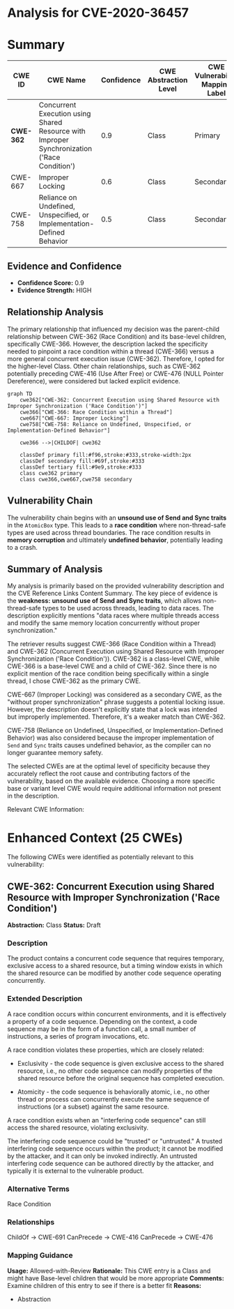 # Analysis for CVE-2020-36457

# Summary
| CWE ID | CWE Name | Confidence | CWE Abstraction Level | CWE Vulnerability Mapping Label | CWE-Vulnerability Mapping Notes |
|---|---|---|---|---|---|
| **CWE-362** | Concurrent Execution using Shared Resource with Improper Synchronization ('Race Condition') | 0.9 | Class | Primary | Allowed-with-Review |
| CWE-667 | Improper Locking | 0.6 | Class | Secondary | Allowed-with-Review |
| CWE-758 | Reliance on Undefined, Unspecified, or Implementation-Defined Behavior | 0.5 | Class | Secondary | Allowed-with-Review |

## Evidence and Confidence

*   **Confidence Score:** 0.9
*   **Evidence Strength:** HIGH

## Relationship Analysis
The primary relationship that influenced my decision was the parent-child relationship between CWE-362 (Race Condition) and its base-level children, specifically CWE-366. However, the description lacked the specificity needed to pinpoint a race condition within a thread (CWE-366) versus a more general concurrent execution issue (CWE-362). Therefore, I opted for the higher-level Class. Other chain relationships, such as CWE-362 potentially preceding CWE-416 (Use After Free) or CWE-476 (NULL Pointer Dereference), were considered but lacked explicit evidence.

```mermaid
graph TD
    cwe362["CWE-362: Concurrent Execution using Shared Resource with Improper Synchronization ('Race Condition')"]
    cwe366["CWE-366: Race Condition within a Thread"]
    cwe667["CWE-667: Improper Locking"]
    cwe758["CWE-758: Reliance on Undefined, Unspecified, or Implementation-Defined Behavior"]
    
    cwe366 -->|CHILDOF| cwe362
    
    classDef primary fill:#f96,stroke:#333,stroke-width:2px
    classDef secondary fill:#69f,stroke:#333
    classDef tertiary fill:#9e9,stroke:#333
    class cwe362 primary
    class cwe366,cwe667,cwe758 secondary
```

## Vulnerability Chain
The vulnerability chain begins with an **unsound use of Send and Sync traits** in the `AtomicBox` type. This leads to a **race condition** where non-thread-safe types are used across thread boundaries. The race condition results in **memory corruption** and ultimately **undefined behavior**, potentially leading to a crash.

## Summary of Analysis
My analysis is primarily based on the provided vulnerability description and the CVE Reference Links Content Summary. The key piece of evidence is the **weakness:** **unsound use of Send and Sync traits**, which allows non-thread-safe types to be used across threads, leading to data races. The description explicitly mentions "data races where multiple threads access and modify the same memory location concurrently without proper synchronization."

The retriever results suggest CWE-366 (Race Condition within a Thread) and CWE-362 (Concurrent Execution using Shared Resource with Improper Synchronization ('Race Condition')). CWE-362 is a class-level CWE, while CWE-366 is a base-level CWE and a child of CWE-362. Since there is no explicit mention of the race condition being specifically within a single thread, I chose CWE-362 as the primary CWE.

CWE-667 (Improper Locking) was considered as a secondary CWE, as the "without proper synchronization" phrase suggests a potential locking issue. However, the description doesn't explicitly state that a lock was intended but improperly implemented. Therefore, it's a weaker match than CWE-362.

CWE-758 (Reliance on Undefined, Unspecified, or Implementation-Defined Behavior) was also considered because the improper implementation of `Send` and `Sync` traits causes undefined behavior, as the compiler can no longer guarantee memory safety.

The selected CWEs are at the optimal level of specificity because they accurately reflect the root cause and contributing factors of the vulnerability, based on the available evidence. Choosing a more specific base or variant level CWE would require additional information not present in the description.

Relevant CWE Information:

# Enhanced Context (25 CWEs)
The following CWEs were identified as potentially relevant to this vulnerability:

## CWE-362: Concurrent Execution using Shared Resource with Improper Synchronization ('Race Condition')
**Abstraction:** Class
**Status:** Draft

### Description
The product contains a concurrent code sequence that requires temporary, exclusive access to a shared resource, but a timing window exists in which the shared resource can be modified by another code sequence operating concurrently.

### Extended Description


A race condition occurs within concurrent environments, and it is effectively a property of a code sequence. Depending on the context, a code sequence may be in the form of a function call, a small number of instructions, a series of program invocations, etc.


A race condition violates these properties, which are closely related:


  - Exclusivity - the code sequence is given exclusive access to the shared resource, i.e., no other code sequence can modify properties of the shared resource before the original sequence has completed execution.

  - Atomicity - the code sequence is behaviorally atomic, i.e., no other thread or process can concurrently execute the same sequence of instructions (or a subset) against the same resource.

A race condition exists when an "interfering code sequence" can still access the shared resource, violating exclusivity.

The interfering code sequence could be "trusted" or "untrusted." A trusted interfering code sequence occurs within the product; it cannot be modified by the attacker, and it can only be invoked indirectly. An untrusted interfering code sequence can be authored directly by the attacker, and typically it is external to the vulnerable product.


### Alternative Terms
Race Condition

### Relationships
ChildOf -> CWE-691
CanPrecede -> CWE-416
CanPrecede -> CWE-476

### Mapping Guidance
**Usage:** Allowed-with-Review
**Rationale:** This CWE entry is a Class and might have Base-level children that would be more appropriate
**Comments:** Examine children of this entry to see if there is a better fit
**Reasons:**
- Abstraction